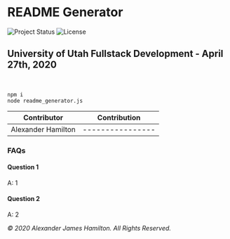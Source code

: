 # README Generator
![Project Status](https://img.shields.io/badge/status-in%20progress-yellow)
![License](https://img.shields.io/badge/License-wtfpl-blue)
​
## University of Utah Fullstack Development - April 27th, 2020
​
​
```git
npm i
node readme_generator.js
```


| Contributor | Contribution |
|:---:| --- | 
| Alexander Hamilton | ---------------- |



### FAQs
#### Question 1
A: 1
#### Question 2
A: 2








*© 2020 Alexander James Hamilton. All Rights Reserved.*
